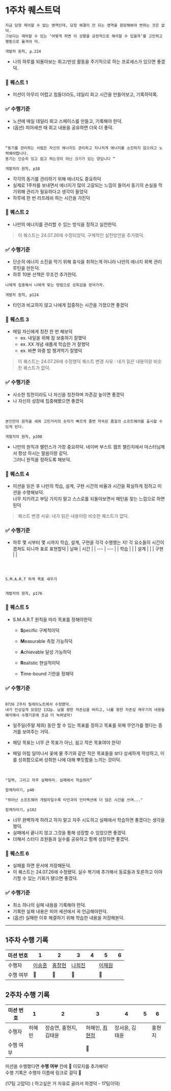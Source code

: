 # 1주차 퀘스트덕

```
지금 당장 제어할 수 없는 영역인데, 당장 해결이 안 되는 영역을 원망해봐야 변하는 것은 없덕.
그보다는 제어할 수 있는 ‘어떻게 하면 이 상황을 긍정적으로 해석할 수 있을까’를 고민하고 행동으로 옮겨야 덕.

개발자 원칙, p.224
```

- 나의 하루를 되돌아보는 회고/반성 활동을 주기적으로 하는 프로세스가 있으면 좋겠덕.

### 🐤 퀘스트 1

- 미션이 아무리 어렵고 힘들더라도, 데일리 회고 시간을 만들어보고, 기록하덕록.

### ✅ 수행기준

- 노션에 매일 데일리 회고 스페이스를 만들고, 기록해야 한덕.
- (옵션) 피어세션 때 회고 내용을 공유하면 더욱 더 좋덕.

<br />

```
“동기를 관리하는 사람은 자신의 에너지도 관리하고 지나치게 에너지를 소진하지 않으려고 노력해야합니다.
동기는 단순히 있고 없고 하는것이 아닌 크기가 있는 양입니다 “

개발자의 원칙, p38
```

- 각각의 동기를 관리하기 위해 에너지도 중요하덕
- 실제로 1주차를 보내면서 에너지가 많이 고갈되는 느낌이 들어서 동기의 손실을 막기위해 관리가 필요하다고 생각이 들었덕
- 하루에 한 번 리프레쉬 하는 시간을 가진덕

### 🐤 퀘스트 2

- 나만의 에너지를 관리할 수 있는 방식을 정하고 실천한덕.

> 이 퀘스트는 24.07.26에 수정되었덕. 구체적인 실천방안을 추가했덕.

### ✅ 수행기준

- 단순히 에너지 소진을 막기 위해 휴식을 취하는게 아니라 나만의 에너지 회복 관리 루틴을 만든덕.
- 하루 10분 산책은 무조건 추가한덕.
  <br />

```
나에게 집중해서 나에게 맞는 방법으로 성취감을 얻어가자.

개발자 원칙, p124

```

- 타인과 비교하지 않고 나에게 집중하는 시간을 가졌으면 좋겠덕

### 🐤 퀘스트 3

- 매일 자신에게 칭찬 한 번 해보덕
  - ex. 내일을 위해 잠 보충하기 잘했덕
  - ex. XX 개념 새롭게 학습한 거 잘했덕
  - ex. 바쁜 와중 밥 챙겨먹기 잘했덕

> 이 퀘스트는 24.07.26에 수정했덕
> 퀘스트 변경 사유 : 내가 읽은 내용이랑 비슷한 퀘스트가 없덕.

### ✅ 수행기준

- 사소한 칭찬이라도 나 자신을 칭찬하며 자존감 높이면 좋겠덕
- 나 자신의 성장에 집중해봤으면 좋겠덕

<br />

```
본인만의 원칙을 세워 고민거리의 숫자가 빠르게 줄면 약속된 품질의 소프트웨어를 출시할 수 있게 된다.

개발자의 원칙, p208
```

- 나만의 원칙과 밸런스가 가장 중요하덕. 네이버 부스트 캠프 챌린지에서 마스터님께서 항상 하시는 말씀이랑 같덕.<br>
  그러니 원칙을 정하도록 해보덕.

### 🐤 퀘스트 4

- 미션을 읽은 후 나만의 학습, 설계, 구현 시간의 비율과 시간을 확실하게 정하고 미션을 수행해보덕.<br>너무 지키려고 부담 가지지 말고 스스로를 되돌아보면서 패턴을 찾는 느낌으로 하면 된덕

> 퀘스트 변경 사유: 내가 읽은 내용이랑 비슷한 퀘스트가 없덕.

### ✅ 수행기준

- 하루 몇 시부터 몇 시까지 학습, 설계, 구현을 각각 수행했는 지! 각 요소들의 시간이 겹쳐도 되니까 표로 표현할덕
  | 날짜 | 시간 |
  | --- | --- |
  | 학습 | |
  | 설계 | |
  | 구현 | |

<br />

```

S.M.A.R.T 하게 목표 세우기


개발자의 원칙, p176

```

### 🐤 퀘스트 5

- S.M.A.R.T 원칙을 따라 목표를 정해야한덕

  - **S**pecific 구체적이덕

  - **M**easurable 측정 가능하덕

  - **A**chievable 달성 가능하덕

  - **R**ealistic 현실적이덕

  - **T**ime-bound 기한을 정해덕

### ✅ 수행기준

```

0726 2주차 릴레이노트에서 수정됐덕.
내가 인상깊게 읽었던 132p. 남을 향한 자존심을 버리고, 나를 향한 자존감 채우기의 내용을 해석해서 수행기준에 조금 더 녹여냈덕!

```

- 일주일(주말 제외) 동안 할 수 있는 목표를 정하고 목표를 위해 무언가를 했다는 증거를 보여주는 거덕.

- 해당 목표는 너무 큰 목표가 아닌, 쉽고 작은 목표여야 한덕!

- 매일 아침 일어나서 꽃에 물 주기와 같은 작은 목표들을 보다 상세하게 작성하고, 이를 성취함으로써 성취한 나에 대해 뿌듯함을 느끼는 것이덕.

<br />

```
"일찍, 그리고 자주 실패하라. 실패에서 학습하라”

함께자라기, p40

"뛰어난 소프트웨어 개발자일수록 타인과의 인터렉션에 더 많은 시간을 쓰며..."

함께자라기, p102
```

- 너무 완벽하게 하려고 하지 말고 자주 시도하고 실패에서 학습하면 좋겠다는 생각을 했덕.
- 실패에서 끝나지 않고 그것을 통해 성장할 수 있었으면 좋겠덕.
- 더해서 스터디 조원들과 실수를 공유하고 함께 성장하면 좋겠덕.

### 🐤 퀘스트 6

- 실패를 하면 문서에 저장해둔덕.
- 이 퀘스트는 24.07.26에 수정됐덕. 실수 복기에 추가해서 동료들과 토론하고 이야기할 수 있는 기회가 됐으면 좋겠덕.

### ✅ 수행기준

- 최소 하나의 실패 내용을 기록해야 한덕.
- 기록한 실패 내용은 피어 세션에서 꼭 언급해야한덕.
- (옵션) 실패한 이후 해결하기 위해 학습한 내용을 저장해본덕.

---

## 1주차 수행 기록

| 미션 번호 | 1                       | 2                       | 3                       | 4   | 5                       | 6   |
| --------- | ----------------------- | ----------------------- | ----------------------- | --- | ----------------------- | --- |
| 수행자    | [이승훈](./S053_1-1.md) | [홍창현](./J280_1-2.md) | [나희진](./J082_1-3.md) |     | [이채원](./J289_1-5.md) |     |
| 수행 여부 | 🐤                      | 🐤                      | 🐤                      |     | 🐤                      |     |

## 2주차 수행 기록

| 미션 번호 | 1   | 2   | 3   | 4   | 5   | 6   |
| --------- | --- | --- | --- | --- | --- | --- |
| 수행자    | 허혜민 | 정승연, 홍현지, 김태윤 | 허혜민, [최현정](./K052_2-3.md) | 장서윤, 김태윤 |     | 홍현지 |
| 수행 여부 |     |     | 🐤    |     |     |     |

미션을 수행했다면 **수행 여부** 칸에 🐤 이모지를 추가해덕!  
수행 기록은 수행자 이름에 링크로 걸덕 🔗

(17팀 고맙덕)  ( 하고싶은 거 자유로 골라서 하겠덕 - 17팀이덕)
